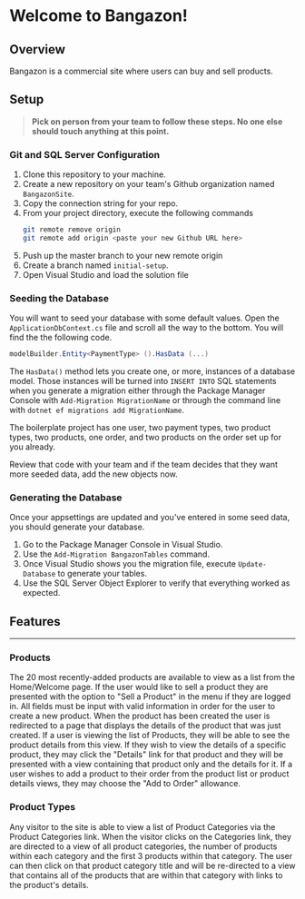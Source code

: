# Welcome to Bangazon!

## Overview

Bangazon is a commercial site where users can buy and sell products. 

## Setup

> **Pick on person from your team to follow these steps. No one else should touch anything at this point.**


### Git and SQL Server Configuration

1. Clone this repository to your machine.
1. Create a new repository on your team's Github organization named `BangazonSite`.
1. Copy the connection string for your repo.
1. From your project directory, execute the following commands
    ```sh
    git remote remove origin
    git remote add origin <paste your new Github URL here>
    ```
1. Push up the master branch to your new remote origin
1. Create a branch named `initial-setup`.
1. Open Visual Studio and load the solution file

### Seeding the Database

You will want to seed your database with some default values. Open the `ApplicationDbContext.cs` file and scroll all the way to the bottom. You will find the the following code.

```cs
modelBuilder.Entity<PaymentType> ().HasData (...)
```

The `HasData()` method lets you create one, or more, instances of a database model. Those instances will be turned into `INSERT INTO` SQL statements when you generate a migration either through the Package Manager Console with `Add-Migration MigrationName` or through the command line with `dotnet ef migrations add MigrationName`.

The boilerplate project has one user, two payment types, two product types, two products, one order, and two products on the order set up for you already.

Review that code with your team and if the team decides that they want more seeded data, add the new objects now.

### Generating the Database

Once your appsettings are updated and you've entered in some seed data, you should generate your database.

1. Go to the Package Manager Console in Visual Studio.
1. Use the `Add-Migration BangazonTables` command.
1. Once Visual Studio shows you the migration file, execute `Update-Database` to generate your tables.
1. Use the SQL Server Object Explorer to verify that everything worked as expected.


## Features
---

### Products
The 20 most recently-added products are available to view as a list from the Home/Welcome page.
If the user would like to sell a product they are presented with the option to "Sell a Product" in the menu if they are logged in. All fields must be input with valid information in order for the user to create a new product. When the product has been created the user is redirected to a page that displays the details of the product that was just created.
If a user is viewing the list of Products, they will be able to see the product details from this view. If they wish to view the details of a specific product, they may click the "Details" link for that product and they will be presented with a view containing that product only and the details for it. 
If a user wishes to add a product to their order from the product list or product details views, they may choose the "Add to Order" allowance. 

### Product Types
Any visitor to the site is able to view a list of Product Categories via the Product Categories link. When the visitor clicks on the Categories link, they are directed to a view of all product categories, the number of products within each category and the first 3 products within that category. The user can then click on that product category title and will be re-directed to a view that contains all of the products that are within that category with links to the product's details. 